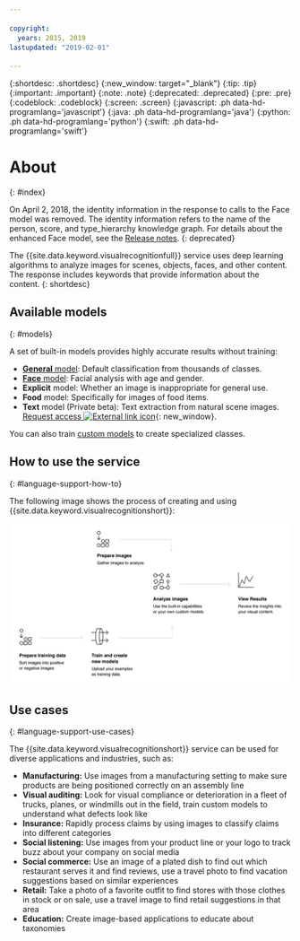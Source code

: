 ```yaml
---

copyright:
  years: 2015, 2019
lastupdated: "2019-02-01"

---
```


{:shortdesc: .shortdesc}
{:new_window: target="_blank"}
{:tip: .tip}
{:important: .important}
{:note: .note}
{:deprecated: .deprecated}
{:pre: .pre}
{:codeblock: .codeblock}
{:screen: .screen}
{:javascript: .ph data-hd-programlang='javascript'}
{:java: .ph data-hd-programlang='java'}
{:python: .ph data-hd-programlang='python'}
{:swift: .ph data-hd-programlang='swift'}

# About
{: #index}

On April 2, 2018, the identity information in the response to calls to the Face model was removed. The identity information refers to the name of the person, score, and type_hierarchy knowledge graph. For details about the enhanced Face model, see the [Release notes](/docs/services/visual-recognition/release-notes.html#2april2018).
{: deprecated}

The {{site.data.keyword.visualrecognitionfull}} service uses deep learning algorithms to analyze images for scenes, objects, faces, and other content. The response includes keywords that provide information about the content.
{: shortdesc}

## Available models
{: #models}

A set of built-in models provides highly accurate results without training:

- [**General** model](/docs/services/visual-recognition/customizing.html#general-model): Default classification from thousands of classes.
- [**Face** model](/docs/services/visual-recognition/getting-started.html#detect-faces): Facial analysis with age and gender.
- **Explicit** model: Whether an image is inappropriate for general use.
- **Food** model: Specifically for images of food items.
- **Text** model (Private beta): Text extraction from natural scene images. [Request access ![External link icon](../../icons/launch-glyph.svg "External link icon")](https://datasciencex.typeform.com/to/nU6efl){: new_window}.

You can also train [custom models](/docs/services/visual-recognition/tutorial-custom-classifier.html) to create specialized classes.

## How to use the service
{: #language-support-how-to}

The following image shows the process of creating and using {{site.data.keyword.visualrecognitionshort}}:

![Describes the flow of the {{site.data.keyword.visualrecognitionshort}} service, from preparing, training, and classifying images to viewing results.](images/visual-recognition-process-110717.png)

## Use cases
{: #language-support-use-cases}

The {{site.data.keyword.visualrecognitionshort}} service can be used for diverse applications and industries, such as:

- **Manufacturing:** Use images from a manufacturing setting to make sure products are being positioned correctly on an assembly line
- **Visual auditing:** Look for visual compliance or deterioration in a fleet of trucks, planes, or windmills out in the field, train custom models to understand what defects look like
- **Insurance:** Rapidly process claims by using images to classify claims into different categories
- **Social listening:** Use images from your product line or your logo to track buzz about your company on social media
- **Social commerce:** Use an image of a plated dish to find out which restaurant serves it and find reviews, use a travel photo to find vacation suggestions based on similar experiences
- **Retail:** Take a photo of a favorite outfit to find stores with those clothes in stock or on sale, use a travel image to find retail suggestions in that area
- **Education:** Create image-based applications to educate about taxonomies
